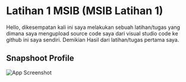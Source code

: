 
# Latihan 1 MSIB (MSIB Latihan 1)

Hello, dikesempatan kali ini saya melakukan sebuah latihan/tugas yang dimana saya mengupload source code saya dari visual studio code ke github ini saya sendiri. Demikian Hasil dari latihan/tugas pertama saya. 


## Snapshoot Profile

![App Screenshot](https://cdn.discordapp.com/attachments/1012044230836879401/1143807576920834068/image.png)

